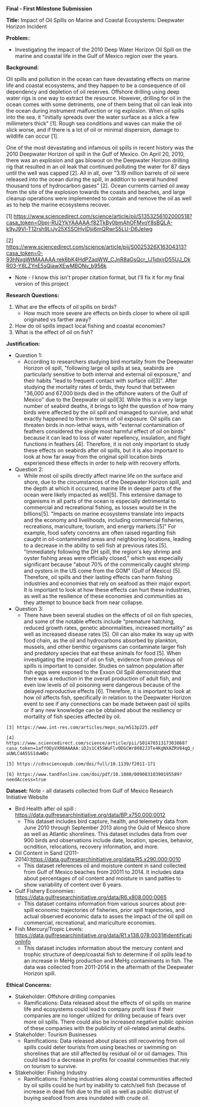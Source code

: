 **Final - First Milestone Submission**

**Title:** Impact of Oil Spills on Marine and Coastal Ecosystems: Deepwater Horizon Incident
   
**Problem:**:
   * Investigating the impact of the 2010 Deep Water Horizon Oil Spill on the marine and coastal life in the Gulf of Mexico region over the years.

**Background:**

Oil spills and pollution in the ocean can have devastating effects on marine life and coastal ecosystems, and they happen to be a consequence of oil dependency and depletion of oil reserves.  Offshore drilling using deep water rigs is one way to extract the resource.  However, drilling for oil in the ocean comes with some detriments, one of them being that oil can leak into the ocean during instrument malfunction or rig explosion.  When oil spills into the sea, it "initially spreads over the water surface as a slick a few millimeters thick" [1].  Rough sea conditions and waves can make the oil slick worse, and if there is a lot of oil or minimal dispersion, damage to wildlife can occur [1]. 
    
One of the most devastating and infamous oil spills in recent history was the 2010 Deepwater Horizon oil spill in the Gulf of Mexico.  On April 20, 2010, there was an explosion and gas blowout on the Deepwater Horizon drilling rig that resulted in an oil leak that continued polluting the water for 87 days until the well was capped [2].  All in all, over "3.19 million barrels of oil were released into the ocean during the spill, in addition to several hundred thousand tons of hydrocarbon gases" [2].  Ocean currents carried oil away from the site of the explosion towards the coasts and beaches, and large cleanup operations were implemented to contain and remove the oil as well as to help the marine ecosystems recover.  
   
   [1] https://www.sciencedirect.com/science/article/pii/S1353256102000518?casa_token=Obpj-RU2YkYAAAAA:f82TkBy0bmAhOFMvoY8sBQLA-k9yJ9Vl-T12rsh9LjJy25X5SOHyIDjji6mQRwrS5LU-D6Jelwg
   
   [2] https://www.sciencedirect.com/science/article/pii/S0025326X16304313?casa_token=0-93hNxgWtMAAAAA:rek6bK4HdPZaqWW_CJnR8aGsQcr_IJ1jdxjrD55UJ_DkR03-Y8LZYnE5sQjawXEwMBONv_b956k
   
   
   * Note - I know this isn't proper citation format, but I'll fix it for my final version of this project 

**Research Questions:**
   1. What are the effects of oil spills on birds?
       * How much more severe are effects on birds closer to where oil spill originated vs farther away?
   2. How do oil spills impact local fishing and coastal economies?
   3. What is the effect of oil on fish?
   
   
**Justification:**
   * Question 1:
       * According to researchers studying bird mortality from the Deepwater Horizon oil spill, "following large oil spills at sea, seabirds are particularly sensitive to both internal and external oil exposure," and their habits "lead to frequent contact with surface oil[3]".  After studying the mortality rates of birds, they found that between "36,000 and 67,000 birds died in the offshore waters of the Gulf of Mexico" due to the Deepwater oil spill[3].  While this is a very large number of seabird deaths, it brings to light the question of how many birds were affected by the oil spill and managed to survive, and what exactly happened to them in terms of oil exposure.  Oil spills can threaten birds in non-lethal ways, with "external contamination of feathers considered the single most harmful effect of oil on birds" because it can lead to loss of water repellency, insulation, and flight functions in feathers [4].  Therefore, it is not only important to study these effects on seabirds after oil spills, but it is also important to look at how far away from the original spill location birds experienced these effects in order to help with recovery efforts.
   * Question 2:
       * While most oil spills directly affect marine life on the surface and shore, due to the circumstances of the Deepwater Horizon spill, and the depth at which it occurred, marine life in deeper parts of the ocean were likely impacted as well[5].  This extensive damage to organisms in all parts of the ocean is especially detrimental to commercial and recreational fishing, as losses would be in the billions[5]. "Impacts on marine ecosystems translate into impacts and the economy and livelihoods, including commercial fisheries, recreations, mariculture, tourism, and energy markets.[5]"  For example, food safety concerns are often raised regarding fish caught in oil-contaminated areas and neighboring locations, leading to a decrease in the ability to sell fish at previous rates [5].  "Immediately following the DH spill, the region's key shrimp and oyster fishing areas were officially closed," which was especially significant because "about 70% of the commerically caught shrimp and oysters in the US come from the GOM" (Gulf of Mexico) [5].  Therefore, oil spills and their lasting effects can harm fishing industries and economies that rely on seafood as their major export.  It is important to look at how these effects can hurt these industries, as well as the resilience of these economies and communities as they attempt to bounce back from near collapse.   
   * Question 3:
       * There have been several studies on the effects of oil on fish species, and some of the notable effects include "premature hatching, reduced growth rates, genetic abnormalities, increased mortality" as well as increased disease rates [5].  Oil can also make its way up with food chain, as the oil and hydrocarbons absorbed by plankton, mussels, and other benthic organisms can contaminate larger fish and predatory species that eat these animals for food [5].  When investigating the impact of oil on fish, evidence from previous oil spills is important to consider.  Studies on salmon population after fish eggs were exposed to the Exxon Oil Spill demonstrated that there was a reduction in the overall production of adult fish, and even low levels of oil poisoning were dangerous because of the delayed reproductive effects [6].  Therefore, it is important to look at how oil affects fish, specifically in relation to the Deepwater Horizon event to see if any connections can be made between past oil spills or if any new knowledge can be obtained about the resiliency or mortality of fish species affected by oil.  

    [3] https://www.int-res.com/articles/meps_oa/m513p225.pdf
    
    [4] https://www.sciencedirect.com/science/article/pii/S0147651317303068?casa_token=1afYOOyVXR0AAAAA:iDJs1C45SWuFlv0DGCWr8082J3Te4KgNXAZRV84qQ_mOpID9FgduJ9vdpS-aUWLC4A5SS1dwWDc
    
    [5] https://cdnsciencepub.com/doi/full/10.1139/f2011-171
    
    [6] https://www.tandfonline.com/doi/pdf/10.1080/00908310390195589?needAccess=true


**Dataset:**
Note - all datasets collected from Gulf of Mexico Research Initiative Website
   * Bird Health after oil spill : https://data.gulfresearchinitiative.org/data/BP.x750.000:0012 
       * This dataset includes bird capture, health, and telemetry data from June 2010 through September 2013 along the Guld of Mexico shore as well as Atlantic shorelines.  This dataset includes data from over 900 birds and observations include date, location, species, behavior, ocndition, relocations, recovery information, and more.
   * Oil Content in Sand (2011-2014):https://data.gulfresearchinitiative.org/data/R5.x290.000:0010
       * This dataset references oil and moisture content in sand collected from Gulf of Mexico beaches from 20011 to 2014.  It includes data about percentages of oil content and moisture in sand patties to show variability of content over 6 years.
   * Gulf Fishery Economies: https://data.gulfresearchinitiative.org/data/R6.x808.000:0065
       * This dataset contains information from various sources about pre-spill economic trajectories of fisheries, prior spill trajectories, and actual observed economic data to asses the impact of the oil spill on commercial, recreational, and mariculture economies.
   * Fish Mercury/Tropic Levels: https://data.gulfresearchinitiative.org/data/R1.x138.078:0031#identificationInfo
       * This dataset includes information about the mercury content and trophic structure of deep/coastal fish to determine if oil spills lead to an increase in MeHg production and MeHg contaminants in fish.  The data was collected from 2011-2014 in the aftermath of the Deepwater Horizon spill.
   

**Ethical Concerns:**
   * Stakeholder: Offshore drilling companies
       * Ramifications: Data released about the effects of oil spills on marine life and ecosystems could lead to company profit loss if their companies are no longer utilized for drilling because of fears over more oil spills.  There could also be increased negative public opinion of these companies with the publicity of oil-related animal deaths.
   * Stakeholder: Tourism Businesses
       * Ramifications: Data released about places still recovering from oil spills could deter tourists from using beaches or swimming on shorelines that are still affected by residual oil or oil damages.  This could lead to a decrease in profits for coastal communities that rely on tourism to survive.
   * Stakeholder: Fishing Industry
       * Ramifications:  Fishing industries along coastal communities affected by oil spills could be hurt by inability to catch/sell fish (because of increase in dead fish due to the oil) as well as public distrust of buying seafood from area inundated with crude oil.  